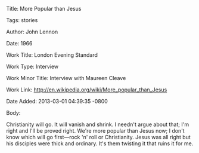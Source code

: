 Title:  More Popular than Jesus

Tags:   stories

Author: John Lennon

Date:   1966

Work Title: London Evening Standard

Work Type: Interview

Work Minor Title: Interview with Maureen Cleave

Work Link: http://en.wikipedia.org/wiki/More_popular_than_Jesus

Date Added: 2013-03-01 04:39:35 -0800

Body: 

Christianity will go. It will vanish and shrink. I needn't argue about that; I'm right and I'll be proved right. We're more popular than Jesus now; I don't know which will go first—rock 'n' roll or Christianity. Jesus was all right but his disciples were thick and ordinary. It's them twisting it that ruins it for me.

